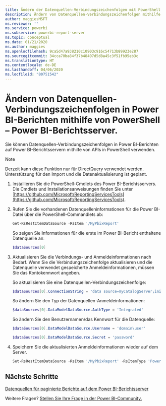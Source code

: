 ```yaml
---
title: Ändern der Datenquellen-Verbindungszeichenfolgen mit PowerShell
description: Ändern von Datenquellen-Verbindungszeichenfolgen mithilfe von APIs in PowerShell – Power BI-Berichtsserver.
author: maggiesMSFT
ms.reviewer: ''
ms.service: powerbi
ms.subservice: powerbi-report-server
ms.topic: conceptual
ms.date: 01/21/2020
ms.author: maggies
ms.openlocfilehash: 9ca5d47a938210c10903c916c54713b89923e287
ms.sourcegitcommit: 34cca70ba84f37b48407d5d8a45c3f51fb95eb3c
ms.translationtype: HT
ms.contentlocale: de-DE
ms.lasthandoff: 04/06/2020
ms.locfileid: "80751542"
---
```

# <a name="change-data-source-connection-strings-in-power-bi-reports-with-powershell---power-bi-report-server"></a>Ändern von Datenquellen-Verbindungszeichenfolgen in Power BI-Berichten mithilfe von PowerShell – Power BI-Berichtsserver.


Sie können Datenquellen-Verbindungszeichenfolgen in Power BI-Berichten auf Power BI-Berichtsservern mithilfe von APIs in PowerShell verwenden. 

> [!NOTE]
> Derzeit kann diese Funktion nur für DirectQuery verwendet werden. Unterstützung für den Import und die Datenaktualisierung ist geplant.

1. Installieren Sie die PowerShell-Cmdlets des Power BI-Berichtsservers. Die Cmdlets und Installationsanweisungen finden Sie unter [https://github.com/Microsoft/ReportingServicesTools](https://github.com/Microsoft/ReportingServicesTools). 

2. Rufen Sie die vorhandenen Datenquelleninformationen für die Power BI-Datei über die PowerShell-Commandlets ab:

    ```powershell
    Get-RsRestItemDataSource -RsItem '/MyPbixReport'
    ```

    So zeigen Sie Informationen für die erste im Power BI-Bericht enthaltene Datenquelle an: 

    ```powershell
    $dataSources[0]
    ```

3. Aktualisieren Sie die Verbindungs- und Anmeldeinformationen nach Bedarf. Wenn Sie die Verbindungszeichenfolge aktualisieren und die Datenquelle verwendet gespeicherte Anmeldeinformationen, müssen Sie das Kontokennwort angeben. 

    So aktualisieren Sie eine Datenquellen-Verbindungszeichenfolge:

    ```powershell
    $dataSources[0].ConnectionString = 'data source=myCatalogServer;initial catalog=ReportServer;persist security info=False' 
    ```

    So ändern Sie den Typ der Datenquellen-Anmeldeinformationen:

    ```powershell
    $dataSources[0].DataModelDataSource.AuthType = 'Integrated'
    ```

    So ändern Sie den Benutzernamen/das Kennwort für die Datenquelle:

    ```powershell
    $dataSources[0].DataModelDataSource.Username = 'domain\user'
    ```
    ```powershell
    $dataSources[0].DataModelDataSource.Secret = 'password'
    ```

4. Speichern Sie die aktualisierten Anmeldeinformationen wieder auf dem Server.

    ```powershell
    Set-RsRestItemDataSource -RsItem '/MyPbixReport' -RsItemType 'PowerBIReport' -DataSources $dataSources
    ```

## <a name="next-steps"></a>Nächste Schritte

[Datenquellen für paginierte Berichte auf dem Power BI-Berichtsserver](connect-data-sources.md) 

Weitere Fragen? [Stellen Sie Ihre Frage in der Power BI-Community.](https://community.powerbi.com/)
